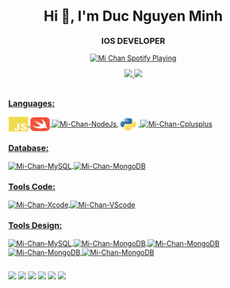 <h1 align="center">Hi 👋, I'm Duc Nguyen Minh</h1>
<h3 align="center">IOS DEVELOPER</h3>

<div align="center">

[<img src="https://spotify-playing-git-master.j2teamnnl.vercel.app/api/spotify-playing" alt="Mi Chan Spotify Playing" width="350" />](https://open.spotify.com/user/3uc971awr6czwgmnphoseaabd)

</div>

<div align="center">
  <a href="https://github.com/mimiicteam">
  <img height="180em" src="https://github-readme-stats.vercel.app/api?username=mimiicteam&show_icons=true&theme=dracula&include_all_commits=true&count_private=true"/>
  <img height="180em" src="https://github-readme-stats.vercel.app/api/top-langs/?username=mimiicteam&layout=compact&langs_count=7&theme=dracula"/>
</div>

<div style="display: inline_block"><br>
  <h3 align="left">Languages:</h3>
  <img align="center" alt="Mi-Chan-Js" height="30" width="40" src="https://raw.githubusercontent.com/devicons/devicon/master/icons/javascript/javascript-plain.svg">
  <img align="center" alt="Mi-Chan-Swift" height="30" width="40" src="https://raw.githubusercontent.com/devicons/devicon/master/icons/swift/swift-original.svg">
  <img align="center" alt="Mi-Chan-NodeJs" height="30" width="40" src="https://cdn.jsdelivr.net/gh/devicons/devicon/icons/nodejs/nodejs-plain-wordmark.svg">
  <img align="center" alt="Mi-Chan-Python" height="30" width="40" src="https://raw.githubusercontent.com/devicons/devicon/master/icons/python/python-original.svg">
  <img align="center" alt="Mi-Chan-Cplusplus" height="30" width="40" src="https://cdn.jsdelivr.net/gh/devicons/devicon/icons/cplusplus/cplusplus-original.svg">

  <h3 align="left">Database:</h3>
  <img align="center" alt="Mi-Chan-MySQL" height="30" width="40" src="https://cdn.jsdelivr.net/gh/devicons/devicon/icons/mysql/mysql-original-wordmark.svg">
  <img align="center" alt="Mi-Chan-MongoDB" height="30" width="40" src="https://cdn.jsdelivr.net/gh/devicons/devicon/icons/mongodb/mongodb-original-wordmark.svg">

  <h3 align="left">Tools Code:</h3>
  <img align="center" alt="Mi-Chan-Xcode" height="30" width="40" src="https://cdn.jsdelivr.net/gh/devicons/devicon/icons/xcode/xcode-original.svg">
  <img align="center" alt="Mi-Chan-VScode" height="30" width="40" src="https://cdn.jsdelivr.net/gh/devicons/devicon/icons/vscode/vscode-original-wordmark.svg">

  <h3 align="left">Tools Design:</h3>
  <img align="center" alt="Mi-Chan-MySQL" height="30" width="40" src="https://cdn.jsdelivr.net/gh/devicons/devicon/icons/photoshop/photoshop-line.svg">
  <img align="center" alt="Mi-Chan-MongoDB" height="30" width="40" src="https://cdn.jsdelivr.net/gh/devicons/devicon/icons/aftereffects/aftereffects-original.svg">
  <img align="center" alt="Mi-Chan-MongoDB" height="30" width="40" src="https://cdn.jsdelivr.net/gh/devicons/devicon/icons/premierepro/premierepro-original.svg">
  <img align="center" alt="Mi-Chan-MongoDB" height="30" width="40" src="https://cdn.jsdelivr.net/gh/devicons/devicon/icons/illustrator/illustrator-line.svg">
  <img align="center" alt="Mi-Chan-MongoDB" height="30" width="40" src="https://cdn.jsdelivr.net/gh/devicons/devicon/icons/figma/figma-original.svg">
</div>
  
  ##
 
<div> 
  <a href="https://www.youtube.com/c/ICStudioVN" target="_blank"><img src="https://img.shields.io/badge/YouTube-FF0000?style=for-the-badge&logo=youtube&logoColor=white" target="_blank"></a>
  <a href="https://instagram.com/mimiicteam" target="_blank"><img src="https://img.shields.io/badge/-Instagram-%23E4405F?style=for-the-badge&logo=instagram&logoColor=white" target="_blank"></a>
 	<a href="https://www.facebook.tv/mimiicteam" target="_blank"><img src="https://img.shields.io/badge/Facebook-1363DF?style=for-the-badge&logo=facebook&logoColor=white" target="_blank"></a>
 <a href="https://discord.gg/Mj95HZs2Uf" target="_blank"><img src="https://img.shields.io/badge/Discord-7289DA?style=for-the-badge&logo=discord&logoColor=white" target="_blank"></a> 
  <a href = "mailto:mimiicteam@gmail.com"><img src="https://img.shields.io/badge/-Gmail-%23333?style=for-the-badge&logo=gmail&logoColor=white" target="_blank"></a>
  <a href="https://www.linkedin.com/in/mimiicteam" target="_blank"><img src="https://img.shields.io/badge/-LinkedIn-%230077B5?style=for-the-badge&logo=linkedin&logoColor=white" target="_blank"></a> 
 
</div>
